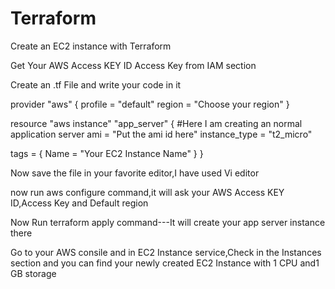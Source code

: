 # Terraform

Create an EC2 instance with Terraform

Get Your AWS Access KEY ID Access Key from IAM section

Create an .tf File and write your code in it

provider "aws" {
  profile = "default"
  region = "Choose your region"
}

resource "aws instance" "app_server" { #Here I am creating an normal application server
  ami = "Put the ami id here"
  instance_type = "t2_micro"
  
  tags = {
    Name = "Your EC2 Instance Name"
  }
}

Now save the file in your favorite editor,I have used Vi editor 

now run aws configure command,it will ask your AWS Access KEY ID,Access Key and Default region

Now Run terraform apply command---It will create your app server instance there

Go to your AWS consile and in EC2 Instance service,Check in the Instances section and you can find your newly created EC2 Instance with 1 CPU and1 GB storage
